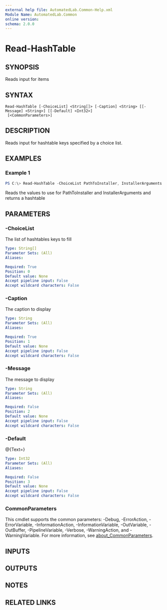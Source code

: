 ```yaml
---
external help file: AutomatedLab.Common-Help.xml
Module Name: AutomatedLab.Common
online version:
schema: 2.0.0
---
```


# Read-HashTable

## SYNOPSIS

Reads input for items

## SYNTAX

```
Read-HashTable [-ChoiceList] <String[]> [-Caption] <String> [[-Message] <String>] [[-Default] <Int32>]
 [<CommonParameters>]
```

## DESCRIPTION

Reads input for hashtable keys specified by a choice list.

## EXAMPLES

### Example 1
```powershell
PS C:\> Read-HashTable -ChoiceList PathToInstaller, InstallerArguments -Message "Provide the following values"
```

Reads the values to use for PathToInstaller and InstallerArguments and returns a hashtable

## PARAMETERS

### -ChoiceList
The list of hashtables keys to fill

```yaml
Type: String[]
Parameter Sets: (All)
Aliases:

Required: True
Position: 0
Default value: None
Accept pipeline input: False
Accept wildcard characters: False
```

### -Caption
The caption to display

```yaml
Type: String
Parameter Sets: (All)
Aliases:

Required: True
Position: 1
Default value: None
Accept pipeline input: False
Accept wildcard characters: False
```

### -Message
The message to display

```yaml
Type: String
Parameter Sets: (All)
Aliases:

Required: False
Position: 2
Default value: None
Accept pipeline input: False
Accept wildcard characters: False
```

### -Default
@{Text=}

```yaml
Type: Int32
Parameter Sets: (All)
Aliases:

Required: False
Position: 3
Default value: None
Accept pipeline input: False
Accept wildcard characters: False
```

### CommonParameters
This cmdlet supports the common parameters: -Debug, -ErrorAction, -ErrorVariable, -InformationAction, -InformationVariable, -OutVariable, -OutBuffer, -PipelineVariable, -Verbose, -WarningAction, and -WarningVariable. For more information, see [about_CommonParameters](http://go.microsoft.com/fwlink/?LinkID=113216).

## INPUTS

## OUTPUTS

## NOTES

## RELATED LINKS
